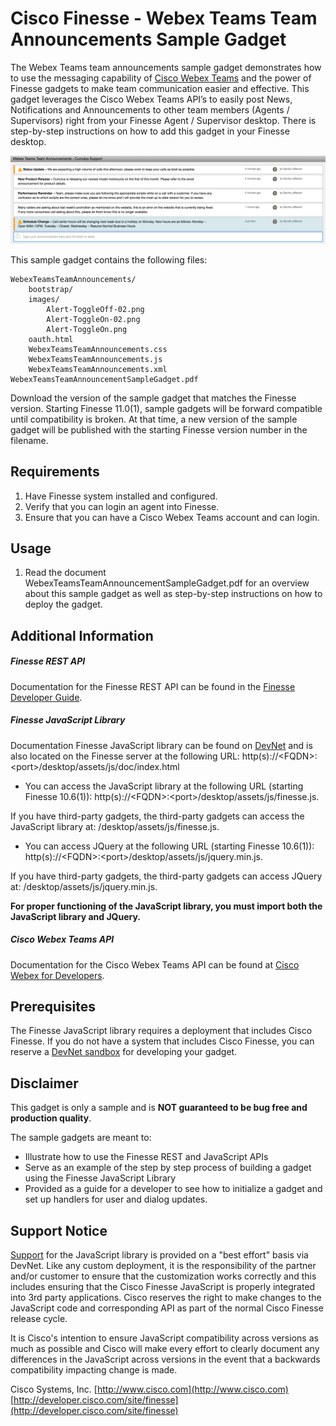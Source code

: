 # Cisco Finesse - Webex Teams Team Announcements Sample Gadget
The Webex Teams team announcements sample gadget demonstrates how to use the messaging capability of [Cisco Webex Teams](https://developer.webex.com) and the power of Finesse gadgets to make team communication easier and effective. This gadget leverages the Cisco Webex Teams API’s to easily post News, Notifications and Announcements to other team members (Agents / Supervisors) right from your Finesse Agent / Supervisor desktop. There is step-by-step instructions on how to add this gadget in your Finesse desktop.

![Sample Gadget Screenshot](Screenshot.png)

This sample gadget contains the following files:

	WebexTeamsTeamAnnouncements/
        bootstrap/
        images/
            Alert-ToggleOff-02.png
            Alert-ToggleOn-02.png
            Alert-ToggleOn.png
        oauth.html
		WebexTeamsTeamAnnouncements.css
		WebexTeamsTeamAnnouncements.js
		WebexTeamsTeamAnnouncements.xml
	WebexTeamsTeamAnnouncementSampleGadget.pdf

Download the version of the sample gadget that matches the Finesse version. Starting Finesse 11.0(1), sample gadgets will be forward compatible until compatibility is broken. At that time, a new version of the sample gadget will be published with the starting Finesse version number in the filename.

## Requirements
1. Have Finesse system installed and configured.
2. Verify that you can login an agent into Finesse.
3. Ensure that you can have a Cisco Webex Teams account and can login. 

## Usage
1. Read the document WebexTeamsTeamAnnouncementSampleGadget.pdf for an overview about this sample gadget as well as step-by-step instructions on how to deploy the gadget.

## Additional Information
##### Finesse REST API
Documentation for the Finesse REST API can be found in the [Finesse Developer Guide](https://developer.cisco.com/docs/finesse/#!rest-api-dev-guide).

##### Finesse JavaScript Library
Documentation Finesse JavaScript library can be found on [DevNet](https://developer.cisco.com/docs/finesse/#!javascript-library) and is also located on the Finesse server at the following URL: http(s)://&lt;FQDN&gt;:&lt;port&gt;/desktop/assets/js/doc/index.html

- You can access the JavaScript library at the following URL (starting Finesse 10.6(1)): http(s)://&lt;FQDN&gt;:&lt;port&gt;/desktop/assets/js/finesse.js.

 If you have third-party gadgets, the third-party gadgets can access the JavaScript library at: /desktop/assets/js/finesse.js.

- You can access JQuery at the following URL (starting Finesse 10.6(1)): http(s)://&lt;FQDN&gt;:&lt;port&gt;/desktop/assets/js/jquery.min.js.

 If you have third-party gadgets, the third-party gadgets can access JQuery at: /desktop/assets/js/jquery.min.js.

**For proper functioning of the JavaScript library, you must import both the JavaScript library and JQuery.**

##### Cisco Webex Teams API
Documentation for the Cisco Webex Teams API can be found at [Cisco Webex for Developers](https://developer.webex.com).

## Prerequisites
The Finesse JavaScript library requires a deployment that includes Cisco Finesse. If you do not have a system that includes Cisco Finesse, you can reserve a [DevNet sandbox](https://developer.cisco.com/docs/finesse/#!sandbox) for developing your gadget.

## Disclaimer
This gadget is only a sample and is **NOT guaranteed to be bug free and production quality**.

The sample gadgets are meant to:
- Illustrate how to use the Finesse REST and JavaScript APIs
- Serve as an example of the step by step process of building a gadget using the Finesse JavaScript Library
- Provided as a guide for a developer to see how to initialize a gadget and set up handlers for user and dialog updates.

## Support Notice
[Support](https://developer.cisco.com/site/support) for the JavaScript library is provided on a "best effort" basis via DevNet. Like any custom deployment, it is the responsibility of the partner and/or customer to ensure that the customization works correctly and this includes ensuring that the Cisco Finesse JavaScript is properly integrated into 3rd party applications. Cisco reserves the right to make changes to the JavaScript code and corresponding API as part of the normal Cisco Finesse release cycle.

It is Cisco's intention to ensure JavaScript compatibility across versions as much as possible and Cisco will make every effort to clearly document any differences in the JavaScript across versions in the event that a backwards compatibility impacting change is made.

Cisco Systems, Inc.
[http://www.cisco.com](http://www.cisco.com)
[http://developer.cisco.com/site/finesse](http://developer.cisco.com/site/finesse)